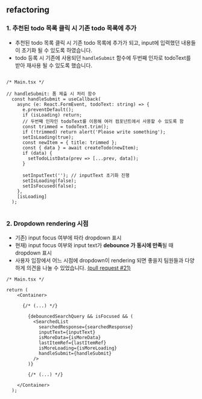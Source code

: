 ## refactoring
### 1. 추천된 todo 목록 클릭 시 기존 todo 목록에 추가
- 추천된 todo 목록 클릭 시 기존 todo 목록에 추가가 되고, input에 입력했던 내용들이 초기화 될 수 있도록 하였습니다. 
- todo 등록 시 기존에 사용되던 `handleSubmit` 함수에 두번째 인자로 todoText를 받아 재사용 될 수 있도록 했습니다. 


```tsx

/* Main.tsx */

// handleSubmit: 폼 제출 시 처리 함수
  const handleSubmit = useCallback(
    async (e: React.FormEvent, todoText: string) => {
      e.preventDefault();
      if (isLoading) return;
      // 두번째 인자인 todoText를 이용해 여러 컴포넌트에서 사용할 수 있도록 함
      const trimmed = todoText.trim(); 
      if (!trimmed) return alert('Please write something');
      setIsLoading(true);
      const newItem = { title: trimmed };
      const { data } = await createTodo(newItem);
      if (data) {
        setTodoListData(prev => [...prev, data]);
      }

      setInputText(''); // inputText 초기화 진행
      setIsLoading(false);
      setIsFocused(false);
    },
    [isLoading]
  );


```

### 2. Dropdown rendering 시점
- 기존) input focus 여부에 따라 dropdown 표시
- 현재) input focus 여부와 input text가 **debounce 가 동시에 만족**될 때 dropdown 표시
- 사용자 입장에서 어느 시점에 dropdown이 rendering 되면 좋을지 팀원들과 다양하게 의견을 나눌 수 있었습니다. [(pull request #21)](https://github.com/wanted-Team-7/pre-onboarding-10th-4-7/pull/21)

```tsx
/* Main.tsx */

return (
    <Container>

      {/* (...) */}

        {debouncedSearchQuery && isFocused && (
          <SearchedList
            searchedResponse={searchedResponse}
            inputText={inputText}
            isMoreData={isMoreData}
            lastItemRef={lastItemRef}
            isMoreLoading={isMoreLoading}
            handleSubmit={handleSubmit}
          />
        )}

        {/* (...) */}

    </Container>
  );

```